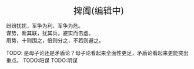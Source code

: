 <center><font size=5>捭阖(编辑中)</font></center>

纷纷扰扰，军争为利，军争为危。<br/>
谋势，断其联，扰其兵，避实而击虚。<br/>
用势，十则围之，倍则分之，不若则避之。<br/>


TODO: 是母子论还是矛盾论？母子论看起来全面性更足，矛盾论看起来更能突出重点。
TODO:阳谋
TODO:阴谋
